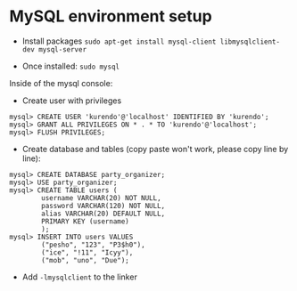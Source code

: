 # MySQL environment setup

* Install packages
```sudo apt-get install mysql-client libmysqlclient-dev mysql-server```

* Once installed:
```sudo mysql```

Inside of the mysql console:

* Create user with privileges
```
mysql> CREATE USER 'kurendo'@'localhost' IDENTIFIED BY 'kurendo';
mysql> GRANT ALL PRIVILEGES ON * . * TO 'kurendo'@'localhost';
mysql> FLUSH PRIVILEGES;
```

* Create database and tables (copy paste won't work, please copy line by line):

```
mysql> CREATE DATABASE party_organizer;
mysql> USE party_organizer;
mysql> CREATE TABLE users (
		username VARCHAR(20) NOT NULL,
		password VARCHAR(120) NOT NULL,
		alias VARCHAR(20) DEFAULT NULL,
		PRIMARY KEY (username)
		);
mysql> INSERT INTO users VALUES
		("pesho", "123", "P3$h0"),
		("ice", "!11", "Icyy"),
		("mob", "uno", "Due");
```
* Add ```-lmysqlclient``` to the linker

